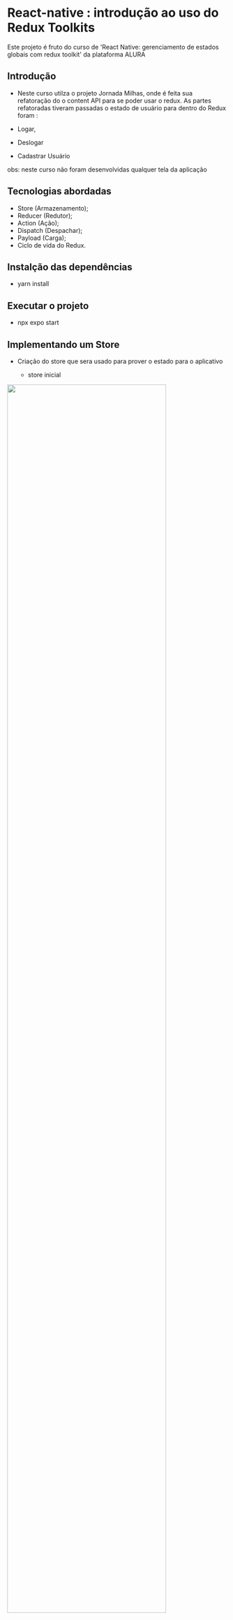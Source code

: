 # React-native : introdução ao uso do Redux Toolkits

Este projeto é fruto do curso de 'React Native: gerenciamento de estados globais com redux toolkit' da plataforma ALURA
 

## Introdução

-  Neste curso utilza o projeto Jornada Milhas, onde é feita sua refatoração do o content API para se poder usar o redux. As partes refatoradas tiveram passadas o estado de usuário para dentro do Redux  foram :

  - Logar, 
  - Deslogar 
  - Cadastrar Usuário  

obs: neste curso não foram desenvolvidas qualquer tela da aplicação


## Tecnologias abordadas
 
  - Store (Armazenamento);
  - Reducer (Redutor);
  - Action (Ação);
  - Dispatch (Despachar);
  - Payload (Carga);
  - Ciclo de vida do Redux.

## Instalção das dependências

- yarn install

## Executar o projeto 

- npx expo start

## Implementando um Store

- Criação do store que sera usado para prover o estado para o aplicativo

  - store inicial

<img src="images/store.inicio.png" alt="" style="width: 85%; display: block;"/>

   - disponibilizando store em app.tsx

<img src="images/app.store.png" alt="" style="width: 85%; display: block;"/>   

## Criando um slice

  - Criação do reducer de usuario e sua referência em store
    
    - reducer usuario

    <img src="images/reducer.usuario.png" alt="" style="width: 85%; display: block;"/> 

    - integração em store 

     <img src="images/store.reducer.usuario.png" alt="" style="width: 85%; display: block;"/> 

    obs: antes da adição desse reducer de usuario a aplicação apresentava uma warning "Store does not have a valid reducer." 

## Criando uma Action

 - criação da action logar e do seu export

  <img src="images/reducer.action.logar.png" alt="" style="width: 85%; display: block;"/> 


## Usando o Dispatch

  Na tela de login, após a validação da ação de logar, será incluida a primeira ação.

  Primeiramente declarando a constante dispatch, importando 'logar' de reducer do usuario 
  obs: necessário dar um 'alias' ao 'logar' de service ficanco 'logarService'

   <img src="images/login.tela.dispatch.png" alt="" style="width: 85%; display: block;"/> 

  A titulo de teste, coloquei um 'console.log' dentro do reducer de usuario 

  <img src="images/reducer.action.log.png" alt="" style="width: 85%; display: block;"/>

  ## migrar do contentAPI para o Redux

  - Passar  a responsabilidade de realizar a ação "logarService" para o reducer e ao invés de passar dois parametros para a função, passar um objeto contendo tal informação. 

  <img src="images/login.refatorado.png" alt="" style="width: 85%; display: block;"/>

  - dentro do reducer caso não seja realizado o login, lança-se um erro que será tratado na tela de login

<img src="images/reducer.acao.logar.png" alt="" style="width: 85%; display: block;"/>

  - Para testar, foi usado inicialmente um usuario já existente na base "mock"

<img src="images/server.usuario.mock.png" alt="" style="width: 85%; display: block;"/>

  - acessar pelo menu "hamurguer" no alto a direita

  <img src="images/menu.login.png" alt="" style="width: 15%; display: block;"/>

  - logando com o usuário 'mock'

 <img src="images/tela.login.png" alt="" style="width: 15%; display: block;"/>

  - verificando logs de service e reducers

 <img src="images/logs.autenticacao.png" alt="" style="width: 75%; display: block;"/> 

 ## Ajuste na funcionalidade da mensagem após o login

- Originalmente ao clicar no menu hambúrguer, no canto superior direito, se tinha a mensagem "Olá, Luiz Fernando!", devido a "logarService" ter passado para o reducer esta funcionalidade parou de funcionar

- abaixo a funcionalidade original

<img src="images/menu.lateral.logado.png" alt="" style="width: 15%; display: block;"/>

- Após essa refatoração, o reducer de usuairo fornece todas as informações necessários para o drawer 

 Realizando um teste de login é percebido que o usuairo está logado porem falta ainda concluir alguns pontos como o reconnhecimento das propriedades como o nome' 


<img src="images/login.drawer.refatorado.png" alt="" style="width: 65%; display: block;"/>

- alteração em 'usuario reducer'

<img src="images/usuario.reducer.interface.png" alt="" style="width: 65%; display: block;"/>


## Condlusão do ajuste da funcionalidade da mensagem após o login

 - Devido em action.payload (reducers/usuario) o usuarioLogado receber o e-mail ou CPF e senha, e não espera esses dados como nome etc. Isto é definido como um conflito de tipagem, porque especificamente não tipamos nossa action.

  - primeiramente é criada uma tipagem (interface) chamada 'LoginPayload' (vide imagem - amarelo)

  - em seguida a tipagem da action através de 'PayloadAction' do 'Redux Toolkit'

  - agora para finalizar a tipagem, modifica-se o 'state.usuarioLogado' para usar 'usuarioEncontrado' que vai conter todas as propriedades dos usuário ao invés do 'action.payload' que contem apenas dados de autenticação.

<img src="images/logar.conclusao.uso.redux.png" alt="" style="width: 85%; display: block;"/>


## Ação deslogar

- tambem é necessário criar uma action no reducer para deslogar do aplicativo assim como corrigir o parametro em 'handleDeslogar()' na ativação da ação 'deslogar' pelo dispatcher()

<img src="images/drawer.deslogar.png" alt="" style="width: 85%; display: block;"/>

## Implementando o cadastro

 Considerando o codigo atual, será removido o 'cadastrarUsuario' que será feito pelo Redux.

<img src="images/cadastro..handleSubmitOriginal.png" alt="" style="width: 85%; display: block;"/>

Primeiro passo é criar a action 'cadastrar' em 'reducers/usuario'. Essa action é tipada usando a interface 'Omit' onde observa-se que o 'id' sera desconsiderado. Dentro a arrow function, alem de definir 'id' tambem é referido um array de 'usuarios' que sera declarado na interface 'InitialState' assim como na variavel 'initialState' que representa o estado inicial do reducer usuario. Voltando a 'cadastrar' se observa a adição do novo usuario vindo do payload juntamente com o id
 
obs: o array de usuarios e originado em no mock 'servers' em 'assets'

outro detalhe é a atualização do 'state' com o novo usuario

<img src="images/action.cadastrar.usuario.png" alt="" style="width: 85%; display: block;"/>

- Voltando a tela Cadastrar (index.ts) se faz a adaptação da chamada da action 

<img src="images/tela.cadastrar.dispatch.cadastrar.png" alt="" style="width: 85%; display: block;"/>

 Colocação de logs em reducers/usuario para na ação de cadastrar poder se pode observar os logs de 'usuario logado' e do array de usuarios


- logs em reducers/usuario

<img src="images/reducer.usuario.logs.png" alt="" style="width: 85%; display: block;"/>

 - ação cadastrar

<img src="images/acao.cadastro.logs.png" alt="" style="width: 85%; display: block;"/>




